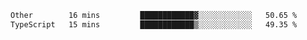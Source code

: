 <!--START_SECTION:waka-->

```txt
Other        16 mins         ████████████▓░░░░░░░░░░░░   50.65 %
TypeScript   15 mins         ████████████▒░░░░░░░░░░░░   49.35 %
```

<!--END_SECTION:waka-->